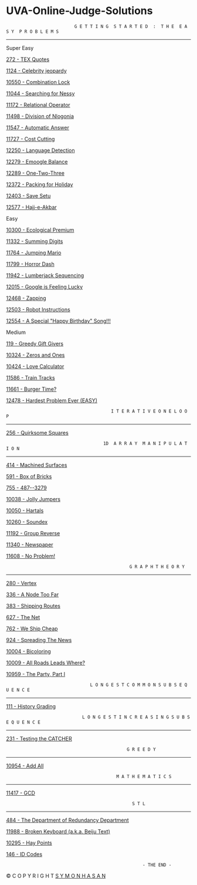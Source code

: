 # UVA-Online-Judge-Solutions

                              G E T T I N G  S T A R T E D  :  T H E  E A S Y  P R O B L E M S
________________________________________________________________________________________________________________________________
Super Easy

[272 - TEX Quotes](https://github.com/ComplexEnigma/UVA-Online-Judge-Solutions/blob/master/UVA_272.cpp)

[1124 - Celebrity jeopardy](https://github.com/ComplexEnigma/UVA-Online-Judge-Solutions/blob/master/UVA_1124.cpp)

[10550 - Combination Lock](https://github.com/ComplexEnigma/UVA-Online-Judge-Solutions/blob/master/UVA_10550.cpp)

[11044 - Searching for Nessy](https://github.com/ComplexEnigma/UVA-Online-Judge-Solutions/blob/master/UVA_11044.cpp)

[11172 - Relational Operator](https://github.com/ComplexEnigma/UVA-Online-Judge-Solutions/blob/master/UVA_11172.cpp)

[11498 - Division of Nlogonia](https://github.com/ComplexEnigma/UVA-Online-Judge-Solutions/blob/master/UVA_111498.cpp)

[11547 - Automatic Answer](https://github.com/ComplexEnigma/UVA-Online-Judge-Solutions/blob/master/UVA_11547.cpp)

[11727 - Cost Cutting](https://github.com/ComplexEnigma/UVA-Online-Judge-Solutions/blob/master/UVA_11727.cpp)

[12250 - Language Detection](https://github.com/ComplexEnigma/UVA-Online-Judge-Solutions/blob/master/UVA_12250.cpp)

[12279 - Emoogle Balance](https://github.com/ComplexEnigma/UVA-Online-Judge-Solutions/blob/master/UVA_12279.cpp)

[12289 - One-Two-Three](https://github.com/ComplexEnigma/UVA-Online-Judge-Solutions/blob/master/UVA_12289.cpp)

[12372 - Packing for Holiday](https://github.com/ComplexEnigma/UVA-Online-Judge-Solutions/blob/master/UVA_12372.cpp)

[12403 - Save Setu](https://github.com/ComplexEnigma/UVA-Online-Judge-Solutions/blob/master/UVA_12403.cpp)

[12577 - Hajj-e-Akbar](https://github.com/ComplexEnigma/UVA-Online-Judge-Solutions/blob/master/UVA_12577.cpp)

Easy

[10300 - Ecological Premium](https://github.com/ComplexEnigma/UVA-Online-Judge-Solutions/blob/master/UVA_10300.cpp)

[11332 - Summing Digits](https://github.com/ComplexEnigma/UVA-Online-Judge-Solutions/blob/master/UVA_11332.cpp)

[11764 - Jumping Mario](https://github.com/ComplexEnigma/UVA-Online-Judge-Solutions/blob/master/UVA_11764.cpp)

[11799 - Horror Dash](https://github.com/ComplexEnigma/UVA-Online-Judge-Solutions/blob/master/UVA_11799.cpp)

[11942 - Lumberjack Sequencing](https://github.com/ComplexEnigma/UVA-Online-Judge-Solutions/blob/master/UVA_11942.cpp)

[12015 - Google is Feeling Lucky](https://github.com/ComplexEnigma/UVA-Online-Judge-Solutions/blob/master/UVA_12015.cpp)

[12468 - Zapping](https://github.com/ComplexEnigma/UVA-Online-Judge-Solutions/blob/master/UVA_12468.cpp)

[12503 - Robot Instructions](https://github.com/ComplexEnigma/UVA-Online-Judge-Solutions/blob/master/UVA_12503.cpp)

[12554 - A Special "Happy Birthday" Song!!! 	](https://github.com/ComplexEnigma/UVA-Online-Judge-Solutions/blob/master/UVA_12554.cpp)

Medium

[119 - Greedy Gift Givers](https://github.com/ComplexEnigma/UVA-Online-Judge-Solutions/blob/master/UVA_119.cpp)

[10324 - Zeros and Ones](https://github.com/ComplexEnigma/UVA-Online-Judge-Solutions/blob/master/UVA_10324.cpp)

[10424 - Love Calculator](https://github.com/ComplexEnigma/UVA-Online-Judge-Solutions/blob/master/UVA_10424.cpp)

[11586 - Train Tracks](https://github.com/ComplexEnigma/UVA-Online-Judge-Solutions/blob/master/UVA_11586.cpp)

[11661 - Burger Time?](https://github.com/ComplexEnigma/UVA-Online-Judge-Solutions/blob/master/UVA_11661.cpp)

[12478 - Hardest Problem Ever (EASY)](https://github.com/ComplexEnigma/UVA-Online-Judge-Solutions/blob/master/UVA_12478.cpp)


                                            I T E R A T I V E O N E L O O P
________________________________________________________________________________________________________________________________

[256 - Quirksome Squares](https://github.com/ComplexEnigma/UVA-Online-Judge-Solutions/blob/master/UVA_256.cpp)

                                         1D  A R R A Y  M A N I P U L A T I O N
_________________________________________________________________________________________________________________________________

[414 - Machined Surfaces](https://github.com/ComplexEnigma/UVA-Online-Judge-Solutions/blob/master/UVA_414.cpp)

[591 - Box of Bricks](https://github.com/ComplexEnigma/UVA-Online-Judge-Solutions/blob/master/UVA_591.cpp)

[755 - 487--3279](https://github.com/ComplexEnigma/UVA-Online-Judge-Solutions/blob/master/UVA_755.cpp)

[10038 - Jolly Jumpers](https://github.com/ComplexEnigma/UVA-Online-Judge-Solutions/blob/master/UVA_10038.cpp)

[10050 - Hartals](https://github.com/ComplexEnigma/UVA-Online-Judge-Solutions/blob/master/UVA_10050.cpp)

[10260 - Soundex](https://github.com/ComplexEnigma/UVA-Online-Judge-Solutions/blob/master/UVA_10260.cpp)

[11192 - Group Reverse](https://github.com/ComplexEnigma/UVA-Online-Judge-Solutions/blob/master/UVA_11192.cpp)

[11340 - Newspaper](https://github.com/ComplexEnigma/UVA-Online-Judge-Solutions/blob/master/UVA_11340.cpp)

[11608 - No Problem!](https://github.com/ComplexEnigma/UVA-Online-Judge-Solutions/blob/master/UVA_11608.cpp)


                                                   G R A P H T H E O R Y
________________________________________________________________________________________________________________________________

[280 - Vertex](https://github.com/ComplexEnigma/UVA-Online-Judge-Solutions/blob/master/UVA_280.cpp)

[336 - A Node Too Far](https://github.com/ComplexEnigma/UVA-Online-Judge-Solutions/blob/master/UVA_336.cpp)

[383 - Shipping Routes](https://github.com/ComplexEnigma/UVA-Online-Judge-Solutions/blob/master/UVA_383.cpp)

[627 - The Net](https://github.com/ComplexEnigma/UVA-Online-Judge-Solutions/blob/master/UVA_627.cpp)

[762 - We Ship Cheap](https://github.com/ComplexEnigma/UVA-Online-Judge-Solutions/blob/master/UVA_762.cpp)

[924 - Spreading The News](https://github.com/ComplexEnigma/UVA-Online-Judge-Solutions/blob/master/UVA_924.cpp)

[10004 - Bicoloring](https://github.com/ComplexEnigma/UVA-Online-Judge-Solutions/blob/master/UVA_10004.cpp)

[10009 - All Roads Leads Where?](https://github.com/ComplexEnigma/UVA-Online-Judge-Solutions/blob/master/UVA_10009.cpp)

[10959 - The Party, Part I](https://github.com/ComplexEnigma/UVA-Online-Judge-Solutions/blob/master/UVA_10959.cpp)


                                    L O N G E S T C O M M O N S U B S E Q U E N C E
_________________________________________________________________________________________________________________________________

[111 - History Grading](https://github.com/nomyspy/UVA-Online-Judge-Solutions/blob/master/UVA_111.cpp)

                                 L O N G E S T I N C R E A S I N G S U B S E Q U E N C E
________________________________________________________________________________________________________________________________

[231 - Testing the CATCHER](https://github.com/nomyspy/UVA-Online-Judge-Solutions/blob/master/UVA_231.cpp)


                                                  G R E E D Y
_________________________________________________________________________________________________________________________________

[10954 - Add All](https://github.com/nomyspy/UVA-Online-Judge-Solutions/blob/master/UVA_10954.cpp)

                                              M A T H E M A T I C S
 _______________________________________________________________________________________________________________________________
 
 [11417 - GCD](https://github.com/nomyspy/UVA-Online-Judge-Solutions/blob/master/UVA_11417.cpp)
 
                                                    S T L
________________________________________________________________________________________________________________________________

[484 - The Department of Redundancy Department](https://github.com/nomyspy/UVA-Online-Judge-Solutions/blob/master/UVA_484.cpp)

[11988 - Broken Keyboard (a.k.a. Beiju Text)](https://github.com/nomyspy/UVA-Online-Judge-Solutions/blob/master/UVA_11988.cpp)

[10295 - Hay Points](https://github.com/nomyspy/UVA-Online-Judge-Solutions/blob/master/UVA_10295.cpp)

[146 - ID Codes](https://github.com/nomyspy/UVA-Online-Judge-Solutions/blob/master/UVA_146.cpp)
 

                                                
                                                        - THE END -                                         
                                                               
© C O P Y R I G H T
[S Y M O N  H A S A N](https://www.facebook.com/symonhs)
